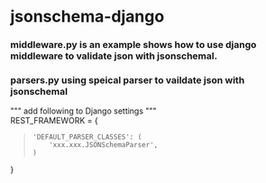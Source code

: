 # jsonschema-django
### middleware.py is an example shows how to use django middleware to validate json with jsonschemal.

### parsers.py using speical parser to vaildate json with jsonschemal

""" add following to Django settings """  
REST_FRAMEWORK = {  
>     'DEFAULT_PARSER_CLASSES': (  
>         'xxx.xxx.JSONSchemaParser',          
>     )  
}

